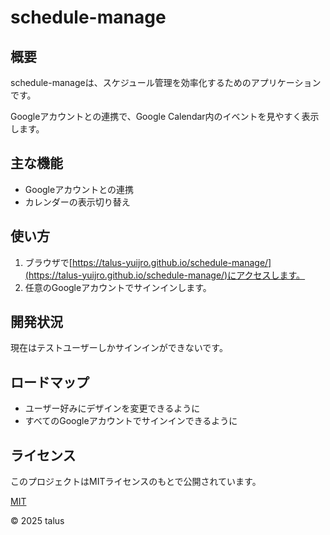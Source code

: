 # schedule-manage

## 概要
schedule-manageは、スケジュール管理を効率化するためのアプリケーションです。

Googleアカウントとの連携で、Google Calendar内のイベントを見やすく表示します。

## 主な機能
- Googleアカウントとの連携
- カレンダーの表示切り替え

## 使い方
1. ブラウザで[https://talus-yuijro.github.io/schedule-manage/](https://talus-yuijro.github.io/schedule-manage/)にアクセスします。
2. 任意のGoogleアカウントでサインインします。
   
## 開発状況
現在はテストユーザーしかサインインができないです。

## ロードマップ
- ユーザー好みにデザインを変更できるように
- すべてのGoogleアカウントでサインインできるように

## ライセンス
このプロジェクトはMITライセンスのもとで公開されています。

[MIT](LICENSE)

&copy; 2025 talus